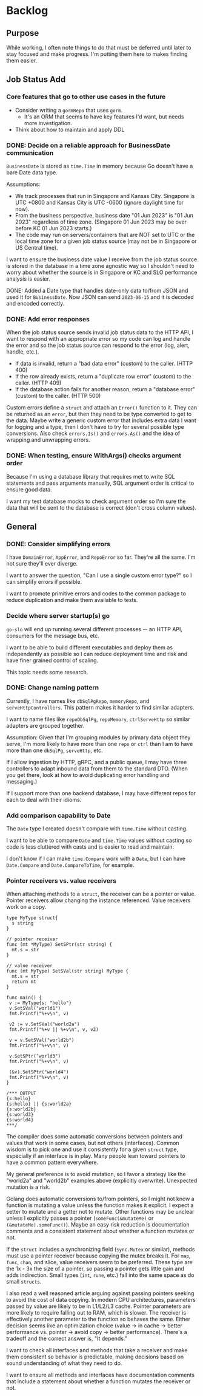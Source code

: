 # Backlog

## Purpose

While working, I often note things to do that must be deferred until later to stay focused and make progress. I'm putting them here to makes finding them easier.

## Job Status Add

### Core features that go to other use cases in the future

* Consider writing a `gormRepo` that uses `gorm`.
  * It's an ORM that seems to have key features I'd want, but needs more investigation.
* Think about how to maintain and apply DDL

### DONE: Decide on a reliable approach for BusinessDate communication

`BusinessDate` is stored as `time.Time` in memory because Go doesn't have a bare Date data type.

Assumptions:

* We track processes that run in Singapore and Kansas City. Singapore is UTC +0800 and Kansas City is UTC -0600 (ignore daylight time for now).
* From the business perspective, business date "01 Jun 2023" is "01 Jun 2023" regardless of time zone. (Singapore 01 Jun 2023 may be over before KC 01 Jun 2023 starts.)
* The code may run on servers/containers that are NOT set to UTC or the local time zone for a given job status source (may not be in Singapore or US Central time).

I want to ensure the business date value I receive from the job status source is stored in the database in a time zone agnostic way so I shouldn't need to worry about whether the source is in Singapore or KC and SLO performance analysis is easier.

DONE: Added a Date type that handles date-only data to/from JSON and used it for `BusinessDate`. Now JSON can send `2023-06-15` and it is decoded and encoded correctly.

### DONE: Add error responses

When the job status source sends invalid job status data to the HTTP API, I want to respond with an appropriate error so my code can log and handle the error and so the job status source can respond to the error (log, alert, handle, etc.).

* If data is invalid, return a "bad data error" (custom) to the caller. (HTTP 400)
* If the row already exists, return a "duplicate row error" (custom) to the caller. (HTTP 409)
* If the database action fails for another reason, return a "database error" (custom) to the caller. (HTTP 500)

Custom errors define a `struct` and attach an `Error()` function to it. They can be returned as an `error`, but then they need to be type converted to get to the data. Maybe write a generic custom error that includes extra data I want for logging and a type, then I don't have to try for several possible type conversions. Also check `errors.Is()` and `errors.As()` and the idea of wrapping and unwrapping errors.

### DONE: When testing, ensure WithArgs() checks argument order

Because I'm using a database library that requires met to write SQL statements and pass arguments manually, SQL argument order is critical to ensure good data.

I want my test database mocks to check argument order so I'm sure the data that will be sent to the database is correct (don't cross column values).

## General

### DONE: Consider simplifying errors

I have `DomainError`, `AppError`, and `RepoError` so far. They're all the same. I'm not sure they'll ever diverge.

I want to answer the question, "Can I use a single custom error type?" so I can simplify errors if possible.

I want to promote primitive errors and codes to the common package to reduce duplication and make them available to tests.

### Decide where server startup(s) go

`go-slo` will end up running several different processes -- an HTTP API, consumers for the message bus, etc.

I want to be able to build different executables and deploy them as independently as possible so I can reduce deployment time and risk and have finer grained control of scaling.

This topic needs some research.

### DONE: Change naming pattern

Currently, I have names like `dbSqlPgRepo`, `memoryRepo`, and `serveHttpControllers`. This pattern makes it harder to find similar adapters.

I want to name files like `repoDbSqlPg`, `repoMemory`, `ctrlServeHttp` so similar adapters are grouped together.

Assumption: Given that I'm grouping modules by primary data object they serve, I'm more likely to have more than one `repo` or `ctrl` than I am to have more than one `dbSqlPg`, `serveHttp`, etc.

If I allow ingestion by HTTP, gRPC, and a public queue, I may have three controllers to adapt inbound data from them to the standard DTO. (When you get there, look at how to avoid duplicating error handling and messaging.)

If I support more than one backend database, I may have different repos for each to deal with their idioms.

### Add comparison capability to Date

The `Date` type I created doesn't compare with `time.Time` without casting.

I want to be able to compare `Date` and `time.Time` values without casting so code is less cluttered with casts and is easier to read and maintain.

I don't know if I can make `time.Compare` work with a `Date`, but I can have `Date.Compare` and `Date.CompareToTime`, for example.

### Pointer receivers vs. value receivers

When attaching methods to a `struct`, the receiver can be a pointer or value. Pointer receivers allow changing the instance referenced. Value receivers work on a copy.

```golang
type MyType struct{
  s string
}

// pointer receiver
func (mt *MyType) SetSPtr(str string) {
  mt.s = str
}

// value receiver
func (mt MyType) SetSVal(str string) MyType {
  mt.s = str
  return mt
}

func main() {
 v := MyType{s: "hello"}
 v.SetSVal("world1")
 fmt.Printf("%+v\n", v)

 v2 := v.SetSVal("world2a")
 fmt.Printf("%+v || %+v\n", v, v2)

 v = v.SetSVal("world2b")
 fmt.Printf("%+v\n", v)

 v.SetSPtr("world3")
 fmt.Printf("%+v\n", v)

 (&v).SetSPtr("world4")
 fmt.Printf("%+v\n", v)
}

/*** OUTPUT
{s:hello}
{s:hello} || {s:world2a}
{s:world2b}
{s:world3}
{s:world4}
***/
```

The compiler does some automatic conversions between pointers and values that work in some cases, but not others (interfaces). Common wisdom is to pick one and use it consistently for a given `struct` type, especially if an interface is in play. Many people lean toward pointers to have a common pattern everywhere.

My general preference is to avoid mutation, so I favor a strategy like the "world2a" and "world2b" examples above (explicitly overwrite). Unexpected mutation is a risk.

Golang does automatic conversions to/from pointers, so I might not know a function is mutating a value unless the function makes it explicit. I expect a setter to mutate and a getter not to mutate. Other functions may be unclear unless I explicitly passes a pointer (`someFunc(&mutateMe)` or `(&mutateMe).someFunc()`). Maybe an easy risk reduction is documentation comments and a consistent statement about whether a function mutates or not.

If the `struct` includes a synchronizing field (`sync.Mutex` or similar), methods must use a pointer receiver because copying the mutex breaks it. For `map`, `func`, `chan`, and slice, value receivers seem to be preferred. These type are the 1x - 3x the size of a pointer, so passing a pointer gets little gain and adds indirection. Small types (`int`, `rune`, etc.) fall into the same space as do small `structs`.

I also read a well reasoned article arguing against passing pointers seeking to avoid the cost of data copying. In modern CPU architectures, parameters passed by value are likely to be in L1/L2/L3 cache. Pointer parameters are more likely to require falling out to RAM, which is slower. The receiver is effectively another parameter to the function so behaves the same. Either decision seems like an optimization choice (value -> in cache -> better performance vs. pointer -> avoid copy -> better performance). There's a tradeoff and the correct answer is, "It depends."

I want to check all interfaces and methods that take a receiver and make them consistent so behavior is predictable, making decisions based on sound understanding of what they need to do.

I want to ensure all methods and interfaces have documentation comments that include a statement about whether a function mutates the receiver or not.
